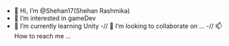 - 👋 Hi, I’m @Shehan17(Shehan Rashmika)
- 👀 I’m interested in gameDev
- 🌱 I’m currently learning Unity
-// 💞️ I’m looking to collaborate on ...
-// 📫 How to reach me ...

<!---
Shehan17/Shehan17 is a ✨ special ✨ repository because its `README.md` (this file) appears on your GitHub profile.
You can click the Preview link to take a look at your changes.
--->
